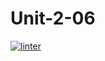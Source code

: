 # Unit-2-06
[![linter](https://github.com/Lukas-Johns/Unit-2-06/workflows/linter/badge.svg)](https://github.com/marketplace/actions/super-linter)
